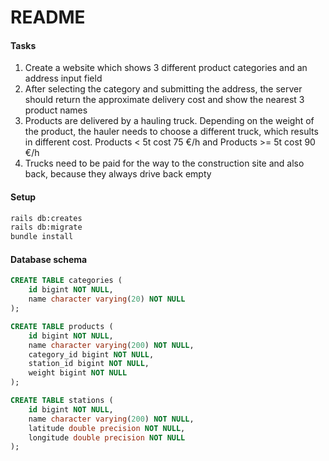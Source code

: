 # README

#### Tasks

1. Create a website which shows 3 different product categories and an address input field
2. After selecting the category and submitting the address, the server should return the approximate delivery cost and show the nearest 3 product names
3. Products are delivered by a hauling truck. Depending on the weight of the product, the hauler needs to choose a different truck, which results in different cost. Products < 5t cost 75 €/h and Products >= 5t cost 90 €/h
4. Trucks need to be paid for the way to the construction site and also back, because they always drive back empty

#### Setup

```bash
rails db:creates
rails db:migrate
bundle install
```

#### Database schema

```sql
CREATE TABLE categories (
    id bigint NOT NULL,
    name character varying(20) NOT NULL
);

CREATE TABLE products (
    id bigint NOT NULL,
    name character varying(200) NOT NULL,
    category_id bigint NOT NULL,
    station_id bigint NOT NULL,
    weight bigint NOT NULL
);

CREATE TABLE stations (
    id bigint NOT NULL,
    name character varying(200) NOT NULL,
    latitude double precision NOT NULL,
    longitude double precision NOT NULL
);
```
